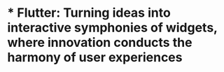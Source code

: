 # * Flutter: Turning ideas into interactive symphonies of widgets, where innovation conducts the harmony of user experiences

